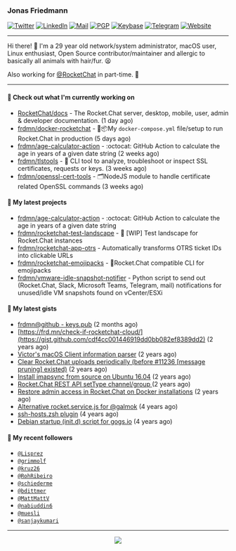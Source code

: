 ### Jonas Friedmann

[![Twitter](https://img.shields.io/badge/-frdmn-1ca0f1?style=flat-square&logo=twitter&logoColor=white&link=https://twitter.com/frdmn)](https://twitter.com/frdmn)
[![LinkedIn](https://img.shields.io/badge/-Jonas_Friedmann-blue?style=flat-square&logo=Linkedin&logoColor=white&link=https://www.linkedin.com/in/frdmn/)](https://www.linkedin.com/in/frdmn/)
[![Mail](https://img.shields.io/badge/-j@frd.mn-c14438?style=flat-square&logo=Gmail&logoColor=white&link=mailto:j@frd.mn)](mailto:j@frd.mn)
[![PGP](https://img.shields.io/keybase/pgp/frdmn?style=flat-square)](https://keyserver.ubuntu.com/pks/lookup?op=get&search=0x592054efee01155264764ec9b6e314fbd713fc95)
[![Keybase](https://img.shields.io/badge/-frdmn-ff6f21?style=flat-square&logo=Keybase&logoColor=white&link=https://keybase.io/frdmn/)](https://keybase.io/frdmn/)
[![Telegram](https://img.shields.io/badge/-@frdmn-0088cc?style=flat-square&logo=Telegram&link=http://t.me/frdmn)](http://t.me/frdmn)
[![Website](https://img.shields.io/static/v1?label=https://&message=frd.mn&color=yellow&logo=&style=flat-square&logoColor=white)](https://frd.mn/)

---

Hi there! 👋 I'm a 29 year old network/system administrator, macOS user, Linux enthusiast, Open Source contributor/maintainer and allergic to basically all animals with hair/fur. 😫

Also working for [@RocketChat](https://github.com/RocketChat) in part-time. 🚀

---

#### 👷 Check out what I'm currently working on

- [RocketChat/docs](https://github.com/RocketChat/docs) - The Rocket.Chat server, desktop, mobile, user, admin &amp; developer documentation. (1 day ago)
- [frdmn/docker-rocketchat](https://github.com/frdmn/docker-rocketchat) - 🚢📦My `docker-compose.yml` file/setup to run Rocket.Chat in production (5 days ago)
- [frdmn/age-calculator-action](https://github.com/frdmn/age-calculator-action) - :octocat: GitHub Action to calculate the age in years of a given date string (2 weeks ago)
- [frdmn/tlstools](https://github.com/frdmn/tlstools) - :closed_lock_with_key: CLI tool to analyze, troubleshoot or inspect SSL certificates, requests or keys. (3 weeks ago)
- [frdmn/openssl-cert-tools](https://github.com/frdmn/openssl-cert-tools) - 🗂NodeJS module to handle certificate related OpenSSL commands (3 weeks ago)

#### 🌱 My latest projects

- [frdmn/age-calculator-action](https://github.com/frdmn/age-calculator-action) - :octocat: GitHub Action to calculate the age in years of a given date string
- [frdmn/rocketchat-test-landscape](https://github.com/frdmn/rocketchat-test-landscape) - 🚧 [WIP] Test landscape for Rocket.Chat instances
- [frdmn/rocketchat-app-otrs](https://github.com/frdmn/rocketchat-app-otrs) - Automatically transforms OTRS ticket IDs into clickable URLs
- [frdmn/rocketchat-emojipacks](https://github.com/frdmn/rocketchat-emojipacks) - 🚀Rocket.Chat compatible CLI for emojipacks
- [frdmn/vmware-idle-snapshot-notifier](https://github.com/frdmn/vmware-idle-snapshot-notifier) - Python script to send out (Rocket.Chat, Slack, Microsoft Teams, Telegram, mail) notifications for unused/idle VM snapshots found on vCenter/ESXi

#### 🔭 My latest gists

- [frdmn@github - keys.pub](https://gist.github.com/d96b74034451f966c06df5fd14d7d62f) (2 months ago)
- [https://frd.mn/check-if-rocketchat-cloud/](https://gist.github.com/cdf4cc001446919dd0bb082ef8389dd2) (2 years ago)
- [Victor&#39;s macOS Client information parser](https://gist.github.com/5eeebc05c61c7a00450aee8b81be824c) (2 years ago)
- [Clear Rocket.Chat uploads periodically (before #11236 [message pruning] existed)](https://gist.github.com/acfffa4d099df023a8ea90df0b6dc650) (2 years ago)
- [Install imapsync from source on Ubuntu 16.04](https://gist.github.com/3f94306bcfda871b1d3c61c400926e5c) (2 years ago)
- [Rocket.Chat REST API setType channel/group ](https://gist.github.com/fec5e5865cb7e794809143db61991c64) (2 years ago)
- [Restore admin access in Rocket.Chat on Docker installations](https://gist.github.com/c509b3ac573172f433bfc513747e0ab6) (2 years ago)
- [Alternative rocket.service.js for @galmok](https://gist.github.com/27dfb2957bdbf9e8e834d920ab897864) (4 years ago)
- [ssh-hosts.zsh plugin](https://gist.github.com/41bc8cf01f58ddbc369b) (4 years ago)
- [Debian startup (init.d) script for gogs.io](https://gist.github.com/89e2948135ea4c76f2f1) (4 years ago)

#### 👤 My recent followers

- [`@Lisprez`](https://github.com/Lisprez)
- [`@grimmolf`](https://github.com/grimmolf)
- [`@kruz26`](https://github.com/kruz26)
- [`@RohRibeiro`](https://github.com/RohRibeiro)
- [`@schiederme`](https://github.com/schiederme)
- [`@bdittmer`](https://github.com/bdittmer)
- [`@MattMattV`](https://github.com/MattMattV)
- [`@nabiuddin6`](https://github.com/nabiuddin6)
- [`@muesli`](https://github.com/muesli)
- [`@sanjaykumari`](https://github.com/sanjaykumari)

---

<p align="center">
  <img src="https://github-readme-stats.vercel.app/api?username=frdmn&show_icons=true">
</p>
